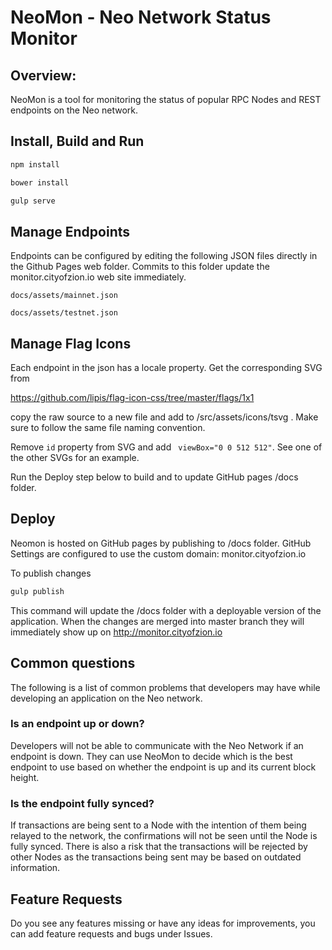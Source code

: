 # NeoMon - Neo Network Status Monitor

## Overview:

NeoMon is a tool for monitoring the status of popular RPC Nodes and REST endpoints on the Neo network.

## Install, Build and Run

```cmd
npm install
```

```cmd
bower install
```

```cmd
gulp serve
```

## Manage Endpoints

Endpoints can be configured by editing the following JSON files directly in the Github Pages web folder. Commits to this folder update the monitor.cityofzion.io web site immediately.

```
docs/assets/mainnet.json
```

```
docs/assets/testnet.json
```


## Manage Flag Icons

Each endpoint in the json has a locale property. Get the corresponding SVG from

https://github.com/lipis/flag-icon-css/tree/master/flags/1x1

copy the raw source to a new file and add to /src/assets/icons/tsvg . Make sure to follow the same file naming convention.

Remove `id` property from SVG and add ` viewBox="0 0 512 512"`. See one of the other SVGs for an example.

Run the Deploy step below to build and to update GitHub pages /docs folder.

## Deploy

Neomon is hosted on GitHub pages by publishing to /docs folder. GitHub Settings are configured to use the custom domain: monitor.cityofzion.io

To publish changes
```cmd
gulp publish
```

This command will update the /docs folder with a deployable version of the application. When the changes are merged into master branch they will immediately show up on http://monitor.cityofzion.io



## Common questions

The following is a list of common problems that developers may have while developing an application on the Neo network.

### Is an endpoint up or down? 

Developers will not be able to communicate with the Neo Network if an endpoint is down. They can use NeoMon to decide which is the best endpoint to use based on whether the endpoint is up and its current block height.

### Is the endpoint fully synced?  

If transactions are being sent to a Node with the intention of them being relayed to the network, the confirmations will not be seen until the Node is fully synced. There is also a risk that the transactions will be rejected by other Nodes as the transactions being sent may be based on outdated information.

## Feature Requests

Do you see any features missing or have any ideas for improvements, you can add feature requests and bugs under Issues.
